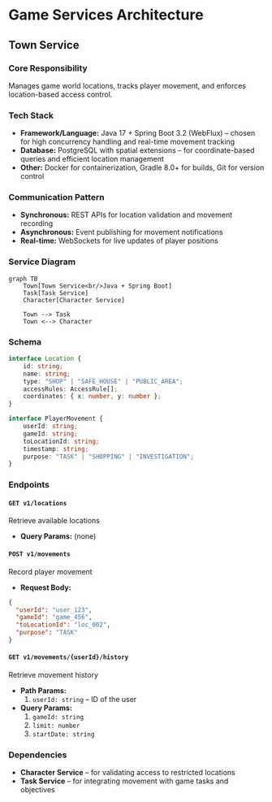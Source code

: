# Game Services Architecture

## Town Service

### Core Responsibility
Manages game world locations, tracks player movement, and enforces location-based access control.

### Tech Stack
- **Framework/Language:** Java 17 + Spring Boot 3.2 (WebFlux) – chosen for high concurrency handling and real-time movement tracking
- **Database:** PostgreSQL with spatial extensions – for coordinate-based queries and efficient location management
- **Other:** Docker for containerization, Gradle 8.0+ for builds, Git for version control

### Communication Pattern
- **Synchronous:** REST APIs for location validation and movement recording
- **Asynchronous:** Event publishing for movement notifications
- **Real-time:** WebSockets for live updates of player positions

### Service Diagram
```mermaid
graph TB
    Town[Town Service<br/>Java + Spring Boot]
    Task[Task Service]
    Character[Character Service]

    Town --> Task
    Town <--> Character
```

### Schema
```typescript
interface Location {
    id: string;
    name: string;
    type: "SHOP" | "SAFE_HOUSE" | "PUBLIC_AREA";
    accessRules: AccessRule[];
    coordinates: { x: number, y: number };
}

interface PlayerMovement {
    userId: string;
    gameId: string;
    toLocationId: string;
    timestamp: string;
    purpose: "TASK" | "SHOPPING" | "INVESTIGATION";
}
```

### Endpoints

#### `GET v1/locations`
Retrieve available locations
- **Query Params:** (none)

#### `POST v1/movements`
Record player movement
- **Request Body:**
```json
{
  "userId": "user_123",
  "gameId": "game_456",
  "toLocationId": "loc_002",
  "purpose": "TASK"
}
```

#### `GET v1/movements/{userId}/history`
Retrieve movement history
- **Path Params:**
  1. `userId: string` – ID of the user
- **Query Params:**
  1. `gameId: string`
  2. `limit: number`
  3. `startDate: string`

### Dependencies
- **Character Service** – for validating access to restricted locations
- **Task Service** – for integrating movement with game tasks and objectives
